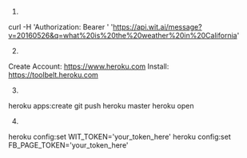 1)
curl -H 'Authorization: Bearer <YOUR TOKEN HERE>' 'https://api.wit.ai/message?v=20160526&q=what%20is%20the%20weather%20in%20California'

2)
Create Account: https://www.heroku.com
Install: https://toolbelt.heroku.com

3)
heroku apps:create
git push heroku master
heroku open

4)
heroku config:set WIT_TOKEN='your_token_here'
heroku config:set FB_PAGE_TOKEN='your_token_here'
